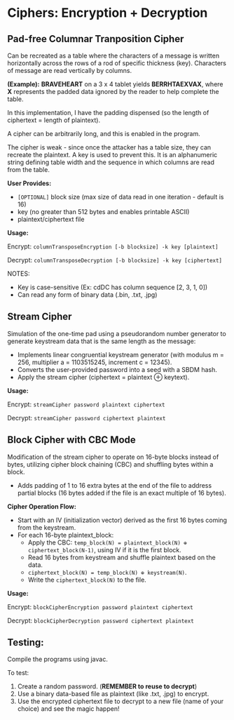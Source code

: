 # Ciphers: Encryption + Decryption

## Pad-free Columnar Tranposition Cipher
Can be recreated as a table where the characters of a message is written horizontally across the rows of a rod of specific thickness (key). Characters of message are read vertically by columns. 

**(Example):**
**BRAVEHEART** on a 3 x 4 tablet yields **BERRHTAEXVAX**, where **X** represents the padded data ignored by the reader to help complete the table. 

In this implementation, I have the padding dispensed (so the length of ciphertext = length of plaintext).

A cipher can be arbitrarily long, and this is enabled in the program.

The cipher is weak - since once the attacker has a table size, they can recreate the plaintext. 
A key is used to prevent this. It is an alphanumeric string defining table width and the sequence in which columns are read from the table.

**User Provides:**
- `[OPTIONAL]` block size (max size of data read in one iteration - default is 16)
- key (no greater than 512 bytes and enables printable ASCII)
- plaintext/ciphertext file

**Usage:**

Encrypt: `columnTransposeEncryption [-b blocksize] -k key [plaintext]`

Decrypt: `columnTransposeDecryption [-b blocksize] -k key [ciphertext]`

NOTES: 
- Key is case-sensitive (Ex: cdDC has column sequence [2, 3, 1, 0])
- Can read any form of binary data (.bin, .txt, .jpg)

## Stream Cipher
Simulation of the one-time pad using a pseudorandom number generator to generate keystream data that is the same length as the message:

- Implements linear congruential keystream generator (with modulus m = 256, multiplier a = 1103515245, increment c = 12345).
- Converts the user-provided password into a seed with a SBDM hash.
- Apply the stream cipher (ciphertext = plaintext ⊕ keytext).

**Usage:**

Encrypt: `streamCipher password plaintext ciphertext`

Decrypt: `streamCipher password ciphertext plaintext`

## Block Cipher with CBC Mode

Modification of the stream cipher to operate on 16-byte blocks instead of bytes, utilizing cipher block chaining (CBC) and shuffling bytes within a block. 
- Adds padding of 1 to 16 extra bytes at the end of the file to address partial blocks (16 bytes added if the file is an exact multiple of 16 bytes).

**Cipher Operation Flow:**

- Start with an IV (initialization vector) derived as the first 16 bytes coming from the keystream.
- For each 16-byte plaintext_block:
    - Apply the CBC: `temp_block(N) = plaintext_block(N) ⊕ ciphertext_block(N-1)`, using IV if it is the first block.
    - Read 16 bytes from keystream and shuffle plaintext based on the data.
    - `ciphertext_block(N) = temp_block(N) ⊕ keystream(N)`.
    - Write the `ciphertext_block(N)` to the file.

**Usage:**

Encrypt: `blockCipherEncryption password plaintext ciphertext`

Decrypt: `blockCipherDecryption password ciphertext plaintext`


## Testing:
Compile the programs using javac.

To test:
1. Create a random password. (**REMEMBER to reuse to decrypt**)
2. Use a binary data-based file as plaintext (like .txt, .jpg) to encrypt.
3. Use the encrypted ciphertext file to decrypt to a new file (name of your choice) and see the magic happen!
